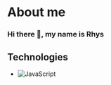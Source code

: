 # About me

### Hi there 👋, my name is Rhys 


## Technologies 

 - ![JavaScript]('https://aleen42.github.io/badges/src/javascript.svg')

